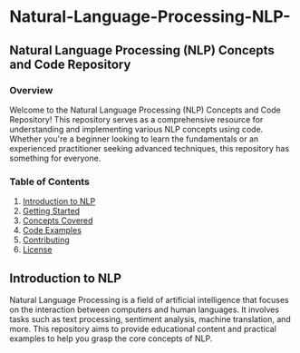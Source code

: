 # Natural-Language-Processing-NLP-

## Natural Language Processing (NLP) Concepts and Code Repository

### Overview
Welcome to the Natural Language Processing (NLP) Concepts and Code Repository! This repository serves as a comprehensive resource for understanding and implementing various NLP concepts using code. Whether you're a beginner looking to learn the fundamentals or an experienced practitioner seeking advanced techniques, this repository has something for everyone.

### Table of Contents
1. [Introduction to NLP](#introduction-to-nlp)
2. [Getting Started](#getting-started)
3. [Concepts Covered](#concepts-covered)
4. [Code Examples](#code-examples)
5. [Contributing](#contributing)
6. [License](#license)

## Introduction to NLP
Natural Language Processing is a field of artificial intelligence that focuses on the interaction between computers and human languages. It involves tasks such as text processing, sentiment analysis, machine translation, and more. This repository aims to provide educational content and practical examples to help you grasp the core concepts of NLP.
